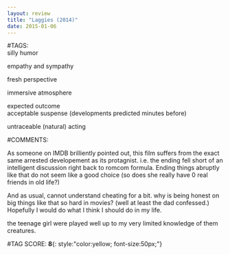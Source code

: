 ```yaml
---  
layout: review  
title: "Laggies (2014)"  
date: 2015-01-06  
---  
```

  
#TAGS:  
silly humor  
  
empathy and sympathy  
  
fresh perspective  
  
immersive atmosphere  
  
expected outcome  
acceptable suspense (developments predicted minutes before)  
  
untraceable (natural) acting  
  
#COMMENTS:  
  
As someone on IMDB brilliently pointed out, this film suffers from the exact same arrested developement as its protagnist. i.e. the ending fell short of an intelligent discussion right back to romcom formula. Ending things abruptly like that do not seem like a good choice (so does she really have 0 real friends in old life?)  
  
And as usual, cannot understand cheating for a bit. why is being honest on big things like that so hard in movies? (well at least the dad confessed.) Hopefully I would do what I think I should do in my life.  
  
the teenage girl were played well up to my very limited knowledge of them creatures.  
  
  
  
  
  
#TAG SCORE: **8**{: style:"color:yellow; font-size:50px;"}  

